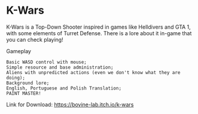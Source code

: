 # K-Wars
K-Wars is a Top-Down Shooter inspired in games like Helldivers and GTA 1, with some elements of Turret Defense. There is a lore about it in-game that you can check playing!

Gameplay

    Basic WASD control with mouse;
    Simple resource and base administration;
    Aliens with unpredicted actions (even we don't know what they are doing);
    Background lore;
    English, Portuguese and Polish Translation;
    PAINT MASTER!
    
Link for Download:
https://bovine-lab.itch.io/k-wars

